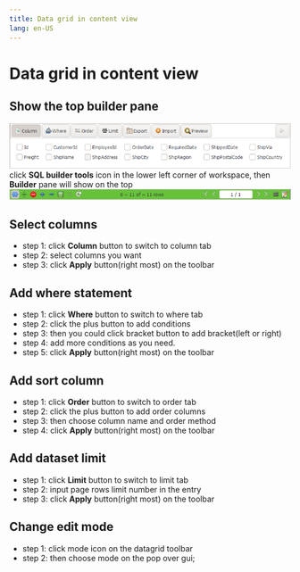 ```yaml
---
title: Data grid in content view
lang: en-US
---
```


# Data grid in content view

## Show the top builder pane
![Datagrid Builder](../images/kangaroo-grid-builder.png)
click __SQL builder tools__ icon in the lower left corner of workspace, then __Builder__ pane will show on the top
![Datagrid toolbar](../images/kangaroo-grid-toolbar.png)

## Select columns
- step 1: click __Column__ button to switch to column tab
- step 2: select columns you want
- step 3: click __Apply__ button(right most) on the toolbar

## Add where statement
- step 1: click __Where__ button to switch to where tab
- step 2: click the plus button to add conditions
- step 3: then you could click bracket button to add bracket(left or right)
- step 4: add more conditions as you need.
- step 5: click __Apply__ button(right most) on the toolbar

## Add sort column
- step 1: click __Order__ button to switch to order tab
- step 2: click the plus button to add order columns
- step 3: then choose column name and order method
- step 4: click __Apply__ button(right most) on the toolbar

## Add dataset limit
- step 1: click __Limit__ button to switch to limit tab
- step 2: input page rows limit number in the entry
- step 3: click __Apply__ button(right most) on the toolbar

## Change edit mode
- step 1: click mode icon on the datagrid toolbar
- step 2: then choose mode on the pop over gui;


<Vssue :issue-id="9" :title="$title" />
